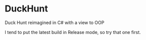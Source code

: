 # DuckHunt
Duck Hunt reimagined in C# with a view to OOP

I tend to put the latest build in Release mode, so try that one first.
